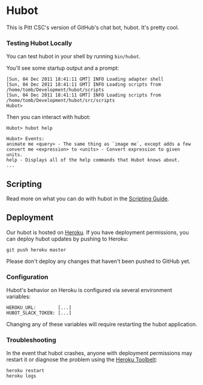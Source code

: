 # Hubot

This is Pitt CSC's version of GitHub's chat bot, hubot. It's pretty cool.


### Testing Hubot Locally

You can test hubot in your shell by running `bin/hubot`.

You'll see some startup output and a prompt:

    [Sun, 04 Dec 2011 18:41:11 GMT] INFO Loading adapter shell
    [Sun, 04 Dec 2011 18:41:11 GMT] INFO Loading scripts from /home/tomb/Development/hubot/scripts
    [Sun, 04 Dec 2011 18:41:11 GMT] INFO Loading scripts from /home/tomb/Development/hubot/src/scripts
    Hubot>

Then you can interact with hubot:

    Hubot> hubot help

    Hubot> Events:
    animate me <query> - The same thing as `image me`, except adds a few
    convert me <expression> to <units> - Convert expression to given units.
    help - Displays all of the help commands that Hubot knows about.
    ...


## Scripting

Read more on what you can do with hubot in the [Scripting Guide](https://github.com/github/hubot/blob/master/docs/scripting.md).


## Deployment

Our hubot is hosted on [Heroku](https://heroku.com). If you have deployment permissions, you can deploy hubot updates by pushing to Heroku:

    git push heroku master

Please don't deploy any changes that haven't been pushed to GitHub yet.

### Configuration

Hubot's behavior on Heroku is configured via several environment variables:

    HEROKU_URL:        [...]
    HUBOT_SLACK_TOKEN: [...]

Changing any of these variables will require restarting the hubot application.

### Troubleshooting

In the event that hubot crashes, anyone with deployment permissions may restart it or diagnose the problem using the [Heroku Toolbelt](https://toolbelt.heroku.com/):

    heroku restart
    heroku logs

